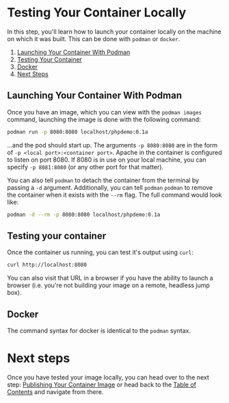 # Testing Your Container Locally

In this step, you'll learn how to launch your container locally
on the machine on which it was built. This can be done with `podman`
or `docker`. 

1. [Launching Your Container With Podman](#launching-your-container-with-podman)
2. [Testing Your Container](#testing-your-container)
3. [Docker](#docker)
4. [Next Steps](#next-steps)

## Launching Your Container With Podman

Once you have an image, which you can view with the `podman images` command, launching the image
is done with the following command:

```bash
podman run -p 8080:8080 localhost/phpdemo:0.1a
```

...and the pod should start up. The arguments `-p 8080:8080` are in the form of `-p <local port>:<container port>`.
Apache in the container is configured to listen on port 8080. If 8080 is in use on your local machine, you can specify
`-p 8081:8080` (or any other port for that matter).

You can also tell `podman` to detach the container from the terminal by passing a `-d` argument. Additionally, you can tell `podman`
`podman` to remove the container when it exists with the `--rm` flag. The full command would look like:

```bash
podman -d --rm -p 8080:8080 localhost/phpdemo:0.1a
```

## Testing your container

Once the container us running, you can test it's output using `curl`:

```bash
curl http://localhost:8080
```

You can also visit that URL in a browser if you have the ability to launch a browser (i.e. you're not building
your image on a remote, headless jump box).

## Docker

The command syntax for docker is identical to the `podman` syntax.

# Next steps

Once you have tested your image locally, you can head over to the next step: [Publishing Your Container Image](../04-Publishing-Your-Container-Image)
or head back to the [Table of Contents](../../../) and navigate from there.

